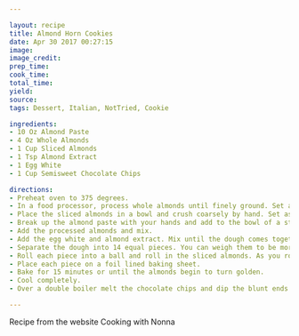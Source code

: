 ```yaml
---

layout: recipe
title: Almond Horn Cookies
date: Apr 30 2017 00:27:15
image:
image_credit:
prep_time:
cook_time:
total_time:
yield:
source:
tags: Dessert, Italian, NotTried, Cookie

ingredients:
- 10 Oz Almond Paste
- 4 Oz Whole Almonds
- 1 Cup Sliced Almonds
- 1 Tsp Almond Extract
- 1 Egg White
- 1 Cup Semisweet Chocolate Chips

directions:
- Preheat oven to 375 degrees.
- In a food processor, process whole almonds until finely ground. Set aside.
- Place the sliced almonds in a bowl and crush coarsely by hand. Set aside.
- Break up the almond paste with your hands and add to the bowl of a stand mixer.
- Add the processed almonds and mix.
- Add the egg white and almond extract. Mix until the dough comes together.
- Separate the dough into 14 equal pieces. You can weigh them to be more exact, they should all weigh 1oz.
- Roll each piece into a ball and roll in the sliced almonds. As you roll each piece in the almonds shape them into ropes and form the U.
- Place each piece on a foil lined baking sheet.
- Bake for 15 minutes or until the almonds begin to turn golden.
- Cool completely.
- Over a double boiler melt the chocolate chips and dip the blunt ends of each cooled cookie and cool on tin foil. Allow the chocolate to cool completely before serving.

---
```

Recipe from the website Cooking with Nonna
